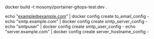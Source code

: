 docker build -t mosonyi/portainer-gitops-test:dev .

echo "example@example.com" | docker config create to_email_config -
echo "smtp.example.com" | docker config create smtp_server_config -
echo "smtpuser" | docker config create smtp_user_config -
echo "server.example.com" | docker config create server_hostname_config -
